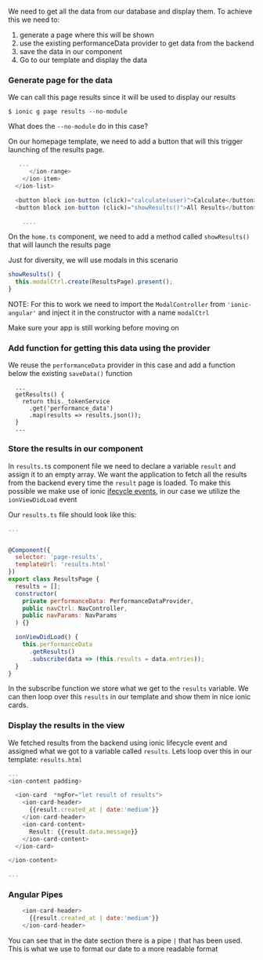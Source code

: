 We need to get all the data from our database and display them. To achieve this we need to:

1. generate a page where this will be shown
2. use the existing performanceData provider to get data from the backend
3. save the data in our component
4. Go to our template and display the data

### Generate page for the data

We can call this page results since it will be used to display our results
```shell
$ ionic g page results --no-module
```
What does the `--no-module` do in this case?

On our homepage template, we need to add a button that will this trigger launching of the results page.
```javascript
   ...
      </ion-range>
    </ion-item>
  </ion-list>

  <button block ion-button (click)="calculate(user)">Calculate</button>
  <button block ion-button (click)="showResults()">All Results</button>

    ....
```
On the `home.ts` component, we need to add a method called `showResults()` that will launch the results page

Just for diversity, we will use modals in this scenario
```javascript
showResults() {
  this.modalCtrl.create(ResultsPage).present();
}
```
NOTE: For this to work we need to import the `ModalController` from `'ionic-angular'` and inject it in the constructor with a name `modalCtrl`

Make sure your app is still working before moving on

### Add function for getting this data using the provider
We reuse the `performanceData` provider in this case and add a function below the existing `saveData()` function

```javacript
  ...
  getResults() {
    return this._tokenService
      .get('performance_data')
      .map(results => results.json());
  }
  ...
```

### Store the results in our component

In `results.t`s component file we need to declare a variable `result` and assign it to an empty array. We want the application to fetch all the results from the backend every time the `result` page is loaded. To make this possible we make use of ionic [ifecycle events](https://blog.ionicframework.com/navigating-lifecycle-events/), in our case we utilize the `ionViewDidLoad` event

Our `results.ts` file should look like this:
```javascript
...


@Component({
  selector: 'page-results',
  templateUrl: 'results.html'
})
export class ResultsPage {
  results = [];
  constructor(
    private performanceData: PerformanceDataProvider,
    public navCtrl: NavController,
    public navParams: NavParams
  ) {}

  ionViewDidLoad() {
    this.performanceData
      .getResults()
      .subscribe(data => (this.results = data.entries));
  }
}
```
In the subscribe function we store what we get to the `results` variable. We can then loop over this `results` in our template and show them in nice ionic cards.

### Display the results in the view

We fetched results from the backend using ionic lifecycle event and assigned what we got to a variable called `results`. Lets loop over this in our template: `results.html`

```javascript
...
<ion-content padding>

  <ion-card  *ngFor="let result of results">
    <ion-card-header>
      {{result.created_at | date:'medium'}}
    </ion-card-header>
    <ion-card-content>
      Result: {{result.data.message}}
    </ion-card-content>
  </ion-card>

</ion-content>

...
```
### Angular Pipes
```javascript
    <ion-card-header>
      {{result.created_at | date:'medium'}}
    </ion-card-header>
```
You can see that in the date section there is a pipe `|` that has been used. This is what we use to format our date to a more readable format

